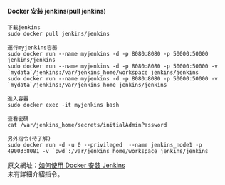 #### Docker 安装 jenkins(pull jenkins)

~~~
下載jenkins
sudo docker pull jenkins/jenkins

運行myjenkins容器
sudo docker run --name myjenkins -d -p 8080:8080 -p 50000:50000 jenkins/jenkins
sudo docker run --name myjenkins -d -p 8080:8080 -p 50000:50000 -v `mydata`/jenkins:/var/jenkins_home/workspace jenkins/jenkins
sudo docker run --name myjenkins -d -p 8080:8080 -p 50000:50000 -v `mydata`/jenkins:/var/jenkins_home jenkins/jenkins

進入容器
sudo docker exec -it myjenkins bash

查看密碼
cat /var/jenkins_home/secrets/initialAdminPassword

另外指令(待了解)
sudo docker run -d -u 0 --privileged  --name jenkins_node1 -p 49003:8081 -v `pwd`:/var/jenkins_home/workspace jenkins/jenkins
~~~


原文網址：<a href="https://kknews.cc/code/jlrxe66.html">如何使用 Docker 安裝 Jenkins</a><br>
未有詳細介紹指令。

